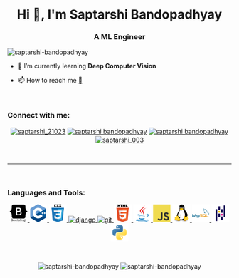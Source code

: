 <h1 align="center">Hi 👋, I'm Saptarshi Bandopadhyay</h1>
<h3 align="center">A ML Engineer</h3>

<p align="left"> <img src="https://komarev.com/ghpvc/?username=saptarshi-bandopadhyay&label=Profile%20views&color=0e75b6&style=flat" alt="saptarshi-bandopadhyay" /> </p>



- 🌱 I’m currently learning **Deep Computer Vision**

- 📫 How to reach me <a href="bandopadhyaysaptarshi@gmail.com">📧</a>

<br>

<h3 align="left">Connect with me:</h3>
<p align="center">
<a href="https://twitter.com/saptarshi_021" target="blank"><img align="center" src="https://raw.githubusercontent.com/rahuldkjain/github-profile-readme-generator/master/src/images/icons/Social/twitter.svg" alt="saptarshi_21023" height="30" width="40" /></a>
<a href="https://www.linkedin.com/in/saptarshi-bandopadhyay-4b4113214/" target="blank"><img align="center" src="https://raw.githubusercontent.com/rahuldkjain/github-profile-readme-generator/master/src/images/icons/Social/linked-in-alt.svg" alt="saptarshi bandopadhyay" height="30" width="40" /></a>
<a href="https://www.kaggle.com/saptarshii003" target="blank"><img align="center" src="https://raw.githubusercontent.com/rahuldkjain/github-profile-readme-generator/master/src/images/icons/Social/kaggle.svg" alt="saptarshi bandopadhyay" height="30" width="40" /></a>
<a href="https://leetcode.com/Saptarshi_003/" target="blank"><img align="center" src="https://raw.githubusercontent.com/rahuldkjain/github-profile-readme-generator/master/src/images/icons/Social/leet-code.svg" alt="saptarshi_003" height="30" width="40" /></a>
</p>

<br>

----

<br>

<h3 align="left">Languages and Tools:</h3>
<p align="center"> <a href="https://getbootstrap.com" target="_blank" rel="noreferrer"> <img src="https://raw.githubusercontent.com/devicons/devicon/master/icons/bootstrap/bootstrap-plain-wordmark.svg" alt="bootstrap" width="40" height="40"/> </a> <a href="https://www.w3schools.com/cpp/" target="_blank" rel="noreferrer"> <img src="https://raw.githubusercontent.com/devicons/devicon/master/icons/cplusplus/cplusplus-original.svg" alt="cplusplus" width="40" height="40"/> </a> <a href="https://www.w3schools.com/css/" target="_blank" rel="noreferrer"> <img src="https://raw.githubusercontent.com/devicons/devicon/master/icons/css3/css3-original-wordmark.svg" alt="css3" width="40" height="40"/> </a> <a href="https://www.djangoproject.com/" target="_blank" rel="noreferrer"> <img src="https://cdn.worldvectorlogo.com/logos/django.svg" alt="django" width="40" height="40"/> </a> <a href="https://git-scm.com/" target="_blank" rel="noreferrer"> <img src="https://www.vectorlogo.zone/logos/git-scm/git-scm-icon.svg" alt="git" width="40" height="40"/> </a> <a href="https://www.w3.org/html/" target="_blank" rel="noreferrer"> <img src="https://raw.githubusercontent.com/devicons/devicon/master/icons/html5/html5-original-wordmark.svg" alt="html5" width="40" height="40"/> </a> <a href="https://www.java.com" target="_blank" rel="noreferrer"> <img src="https://raw.githubusercontent.com/devicons/devicon/master/icons/java/java-original.svg" alt="java" width="40" height="40"/> </a> <a href="https://developer.mozilla.org/en-US/docs/Web/JavaScript" target="_blank" rel="noreferrer"> <img src="https://raw.githubusercontent.com/devicons/devicon/master/icons/javascript/javascript-original.svg" alt="javascript" width="40" height="40"/> </a> <a href="https://www.linux.org/" target="_blank" rel="noreferrer"> <img src="https://raw.githubusercontent.com/devicons/devicon/master/icons/linux/linux-original.svg" alt="linux" width="40" height="40"/> </a> <a href="https://www.mysql.com/" target="_blank" rel="noreferrer"> <img src="https://raw.githubusercontent.com/devicons/devicon/master/icons/mysql/mysql-original-wordmark.svg" alt="mysql" width="40" height="40"/> </a> <a href="https://pandas.pydata.org/" target="_blank" rel="noreferrer"> <img src="https://raw.githubusercontent.com/devicons/devicon/2ae2a900d2f041da66e950e4d48052658d850630/icons/pandas/pandas-original.svg" alt="pandas" width="40" height="40"/> </a> <a href="https://www.python.org" target="_blank" rel="noreferrer"> <img src="https://raw.githubusercontent.com/devicons/devicon/master/icons/python/python-original.svg" alt="python" width="40" height="40"/> </a> </p> 

<br>

<p align="center"><img src="https://github-readme-stats-mu-dusky.vercel.app/api?username=saptarshi-bandopadhyay&show_icons=true&theme=tokyonight&count_private=true&include_all_commits=true&locale=en" alt="saptarshi-bandopadhyay" width="400"/>
<img src="https://github-readme-streak-stats.herokuapp.com/?user=saptarshi-bandopadhyay&theme=tokyonight" alt="saptarshi-bandopadhyay" width="400" /></p>
